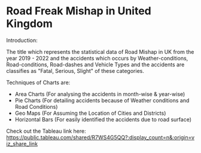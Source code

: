 # Road Freak Mishap in United Kingdom

Introduction:

The title which represents the statistical data of Road Mishap in UK from the year 2019 - 2022 and the accidents which occurs by Weather-conditions, Road-conditions, Road-dashes and Vehicle Types and the accidents are classifies as "Fatal, Serious, Slight" of these categories.

Techniques of Charts are:

* Area Charts (For analysing the accidents in month-wise & year-wise)
* Pie Charts (For detailing accidents because of Weather conditions and Road Conditions)
* Geo Maps (For Assuming the Location of Cities and Districts)
* Horizontal Bars (For easily identified the accidents due to road surface)

Check out the Tableau link here: https://public.tableau.com/shared/R7WS4G5QQ?:display_count=n&:origin=viz_share_link





